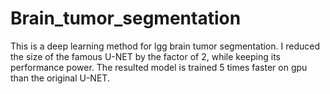 # Brain_tumor_segmentation
This is a deep learning method for lgg brain tumor segmentation. I reduced the size of the famous U-NET by the factor of 2, while keeping its performance power. 
The resulted model is trained 5 times faster on gpu than the original U-NET.
